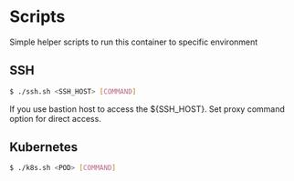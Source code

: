 # Scripts
Simple helper scripts to run this container to specific environment

## SSH
```bash
$ ./ssh.sh <SSH_HOST> [COMMAND] 
```

If you use bastion host to access the ${SSH_HOST}.
Set proxy command option for direct access.

## Kubernetes
```bash
$ ./k8s.sh <POD> [COMMAND]
```
